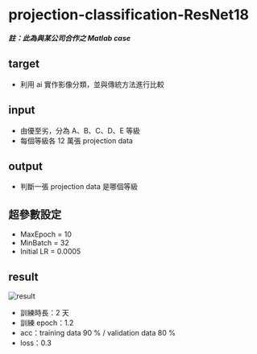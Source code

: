 # projection-classification-ResNet18
***註：此為與某公司合作之 Matlab case***
## target
- 利用 ai 實作影像分類，並與傳統方法進行比較
## input
- 由優至劣，分為 A、B、C、D、E 等級
- 每個等級各 12 萬張 projection data

## output
- 判斷一張 projection data 是哪個等級

## 超參數設定
- MaxEpoch = 10
- MinBatch = 32
- Initial LR = 0.0005

## result
![result](https://github.com/user-attachments/assets/c87e6161-7b85-40df-9919-ee4ab334effc)
- 訓練時長：2 天
- 訓練 epoch：1.2
- acc：training data 90 % / validation data 80 %
- loss：0.3
